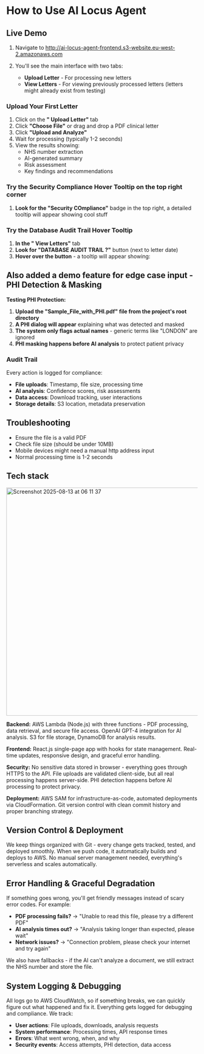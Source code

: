 # How to Use AI Locus Agent

## Live Demo

1. Navigate to http://ai-locus-agent-frontend.s3-website.eu-west-2.amazonaws.com

2. You'll see the main interface with two tabs:
   - **Upload Letter** - For processing new letters
   - **View Letters** - For viewing previously processed letters (letters might already exist from testing)

### Upload Your First Letter
1. Click on the **" Upload Letter"** tab
2. Click **"Choose File"** or drag and drop a PDF clinical letter
3. Click **"Upload and Analyze"**
4. Wait for processing (typically 1-2 seconds)
5. View the results showing:
   - NHS number extraction
   - AI-generated summary
   - Risk assessment
   - Key findings and recommendations

### Try the Security Compliance Hover Tooltip on the top right corner
1. **Look for the "Security COmpliance"** badge in the top right, a detailed tooltip will appear showing cool stuff

### Try the Database Audit Trail Hover Tooltip
1. **In the " View Letters"** tab
2. **Look for "DATABASE AUDIT TRAIL ?"** button (next to letter date)
3. **Hover over the button** - a tooltip will appear showing:
  
## Also added a demo feature for edge case input - PHI Detection & Masking

**Testing PHI Protection:**
1. **Upload the "Sample_File_with_PHI.pdf" file from the project's root directory** 
2. **A PHI dialog will appear** explaining what was detected and masked
3. **The system only flags actual names** - generic terms like "LONDON" are ignored
4. **PHI masking happens before AI analysis** to protect patient privacy

### Audit Trail
Every action is logged for compliance:
- **File uploads**: Timestamp, file size, processing time
- **AI analysis**: Confidence scores, risk assessments
- **Data access**: Download tracking, user interactions
- **Storage details**: S3 location, metadata preservation

##  Troubleshooting

- Ensure the file is a valid PDF
- Check file size (should be under 10MB)
- Mobile devices might need a manual http address input
- Normal processing time is 1-2 seconds

## Tech stack
<img width="1157" height="600" alt="Screenshot 2025-08-13 at 06 11 37" src="https://github.com/user-attachments/assets/91f1328f-e5a4-4f12-995c-a4dee1120745" />

**Backend:** AWS Lambda (Node.js) with three functions - PDF processing, data retrieval, and secure file access. OpenAI GPT-4 integration for AI analysis. S3 for file storage, DynamoDB for analysis results.

**Frontend:** React.js single-page app with hooks for state management. Real-time updates, responsive design, and graceful error handling.

**Security:** No sensitive data stored in browser - everything goes through HTTPS to the API. File uploads are validated client-side, but all real processing happens server-side. PHI detection happens before AI processing to protect privacy.


**Deployment:** AWS SAM for infrastructure-as-code, automated deployments via CloudFormation. Git version control with clean commit history and proper branching strategy.

## Version Control & Deployment

We keep things organized with Git - every change gets tracked, tested, and deployed smoothly. When we push code, it automatically builds and deploys to AWS. No manual server management needed, everything's serverless and scales automatically.

## Error Handling & Graceful Degradation

 If something goes wrong, you'll get friendly messages instead of scary error codes. For example:
- **PDF processing fails?** → "Unable to read this file, please try a different PDF"
- **AI analysis times out?** → "Analysis taking longer than expected, please wait"
- **Network issues?** → "Connection problem, please check your internet and try again"

We also have fallbacks - if the AI can't analyze a document, we still extract the NHS number and store the file.

## System Logging & Debugging
All logs go to AWS CloudWatch, so if something breaks, we can quickly figure out what happened and fix it.
Everything gets logged for debugging and compliance. We track:
- **User actions**: File uploads, downloads, analysis requests
- **System performance**: Processing times, API response times
- **Errors**: What went wrong, when, and why
- **Security events**: Access attempts, PHI detection, data access



